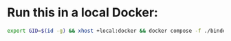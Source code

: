 # Run this in a local Docker:

```bash
export GID=$(id -g) && xhost +local:docker && docker compose -f ./binder/docker-compose.yml up  --build && xhost -local:docker
```
